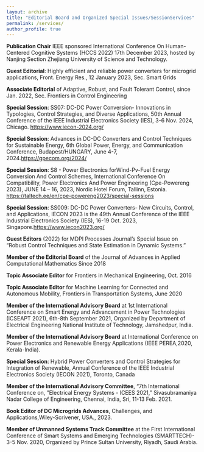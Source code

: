 ```yaml
---
layout: archive
title: "Editorial Board and Organized Special Issues/SessionServices"
permalink: /services/
author_profile: true
---
```


**Publication Chair** IEEE sponsored International Conference On Human-Centered Cognitive Systems (HCCS 2022) 17th December 2023, hosted by Nanjing Section Zhejiang University of Science and Technology.

**Guest Editorial**: Highly efficient and reliable power converters for microgrid applications, Front. Energy Res., 12 January 2023, Sec. Smart Grids

**Associate Editorial** of Adaptive, Robust, and Fault Tolerant Control, since Jan. 2022, Sec. Frontiers in Control Engineering

**Special Session**: SS07: DC-DC Power Conversion- Innovations in Typologies, Control Strategies, and Diverse Applications, 50th Annual Conference of the IEEE Industrial Electronics Society (IES), 3-6 Nov. 2024, Chicago.
https://www.iecon-2024.org/

**Special Session**: Advances in DC-DC Converters and Control Techniques for Sustainable Energy, 6th Global Power, Energy, and Communication Conference, Budapest/HUNGARY, June 4-7, 2024.https://gpecom.org/2024/

**Special Session**: S8 - Power Electronics forWind-Pv-Fuel Energy Conversion And Control Schemes, International Conference On Compatibility, Power Electronics And Power Engineering (Cpe-Powereng 2023), JUNE 14 – 16,
2023, Nordic Hotel Forum, Tallinn, Estonia. https://taltech.ee/en/cpe-powereng2023/special-sessions

**Special Session**: SS009: DC-DC Power Converters- New Circuits, Control, and Applications, IECON 2023 is the 49th Annual Conference of the IEEE Industrial Electronics Society (IES), 16-19 Oct. 2023,
Singapore.https://www.iecon2023.org/

**Guest Editors** (2022) for MDPI Processes Journal’s Special Issue on “Robust Control Techniques and State Estimation in Dynamic Systems.”

**Member of the Editorial Board** of the Journal of Advances in Applied Computational Mathematics Since 2018 

**Topic Associate Editor** for Frontiers in Mechanical Engineering, Oct. 2016

**Topic Associate Editor** for Machine Learning for Connected and Autonomous Mobility, Frontiers in Transportation Systems, June 2020

**Member of the International Advisory Board** at 1st International Conference on Smart Energy and Advancement in Power Technologies (ICSEAPT 2021), 6th-8th September 2021, Organized by Department of Electrical Engineering
National Institute of Technology, Jamshedpur, India.

**Member of the International Advisory Board** at International Conference on Power Electronics and Renewable Energy Applications (IEEE PEREA,2020, Kerala-India).

**Special Session**: Hybrid Power Converters and Control Strategies for Integration of Renewable, Annual Conference of the IEEE Industrial Electronics Society (IECON 2021), Toronto, Canada

**Member of the International Advisory Committee**, “7th International Conference on, ”Electrical Energy Systems - ICEES 2021,” Sivasubramaniya Nadar College of Engineering, Chennai, India, Sri, 11-13 Feb. 2021.

**Book Editor of DC Microgrids Advances**, Challenges, and Applications,Wiley-Scrivener, USA., 2023.

**Member of Unmanned Systems Track Committee** at the First International Conference of Smart Systems and Emerging Technologies (SMARTTECH)- 3-5 Nov. 2020, Organized by Prince Sultan University, Riyadh, Saudi Arabia.
